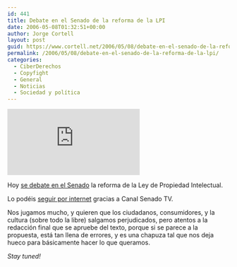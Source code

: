 ```yaml
---
id: 441
title: Debate en el Senado de la reforma de la LPI
date: 2006-05-08T01:32:51+00:00
author: Jorge Cortell
layout: post
guid: https://www.cortell.net/2006/05/08/debate-en-el-senado-de-la-reforma-de-la-lpi/
permalink: /2006/05/08/debate-en-el-senado-de-la-reforma-de-la-lpi/
categories:
  - CiberDerechos
  - Copyfight
  - General
  - Noticias
  - Sociedad y polí­tica
---
```

[![humor gráfico de El Roto (publicado en El Paí­s)](https://www.elpais.es/recorte.php?xref=20060508elpepivin_5&id=XLCO&type=Ges)](https://www.elpais.es/vineta.html?d_date=20060508&xref=20060508elpepivin_5&type=Tes&anchor=elpporopi)

Hoy [se debate en el Senado](https://www.internautas.org/html/3652.html) la reforma de la Ley de Propiedad Intelectual.

Lo podéis [seguir por internet](https://www.senado.es/cgi-bin/cgicanalsenado) gracias a Canal Senado TV.

Nos jugamos mucho, y quieren que los ciudadanos, consumidores, y la cultura (sobre todo la libre) salgamos perjudicados, pero atentos a la redacción final que se apruebe del texto, porque si se parece a la propuesta, está tan llena de errores, y es una chapuza tal que nos deja hueco para básicamente hacer lo que queramos.

_Stay tuned!_